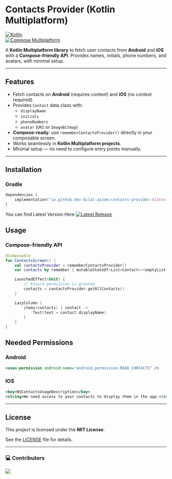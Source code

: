 # Contacts Provider (Kotlin Multiplatform)

[![Kotlin](https://img.shields.io/badge/Kotlin-1.9.0-blue.svg)](https://kotlinlang.org/)  
[![Compose Multiplatform](https://img.shields.io/badge/Compose-Multiplatform-purple.svg)](https://www.jetbrains.com/lp/compose/)  

A **Kotlin Multiplatform library** to fetch user contacts from **Android** and **iOS** with a **Compose-friendly API**. Provides names, initials, phone numbers, and avatars, with minimal setup.

---

## Features

- Fetch contacts on **Android** (requires context) and **iOS** (no context required).  
- Provides `Contact` data class with:
  - `displayName`
  - `initials`
  - `phoneNumbers`
  - `avatar` (`URI` or `ImageBitmap`)  
- **Compose-ready**: use `rememberContactsProvider()` directly in your composable screen.  
- Works seamlessly in **Kotlin Multiplatform projects**.  
- Minimal setup — no need to configure entry points manually.

---

## Installation

### Gradle
```kotlin
dependencies {
    implementation("io.github.dev-bilal-azzam:contacts-provider:$latest_version")
}
```
You can find Latest Version Here [![Latest Release](https://img.shields.io/github/v/release/dev-bilal-azzam/contacts-provider?label=latest)](https://github.com/dev-bilal-azzam/contacts-provider/releases/latest)


## Usage

### Compose-friendly API
```kotlin
@Composable
fun ContactsScreen() {
    val contactsProvider = rememberContactsProvider()
    var contacts by remember { mutableStateOf<List<Contact>>(emptyList()) }

    LaunchedEffect(Unit) {
        // Ensure permission is granted
        contacts = contactsProvider.getAllContacts()
    }

    LazyColumn {
        items(contacts) { contact ->
            Text(text = contact.displayName)
        }
    }
}

```

## Needed Permissions

### Android
```xml
<uses-permission android:name="android.permission.READ_CONTACTS" />
```

### IOS
```xml
<key>NSContactsUsageDescription</key>
<string>We need access to your contacts to display them in the app.</string>
```

---

## License

This project is licensed under the **MIT License**.  

See the [LICENSE](LICENSE) file for details.

---
### 💻 Contributors

[![](https://contrib.rocks/image?repo=dev-bilal-azzam/MyContacts)](https://github.com/dev-bilal-azzam/MyContacts/graphs/contributors)

